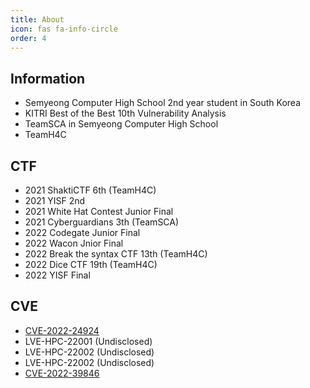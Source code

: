 ```yaml
---
title: About
icon: fas fa-info-circle
order: 4
---
```



## Information
- Semyeong Computer High School 2nd year student in South Korea
- KITRI Best of the Best 10th Vulnerability Analysis
- TeamSCA in Semyeong Computer High School
- TeamH4C

## CTF
- 2021 ShaktiCTF 6th (TeamH4C)
- 2021 YISF 2nd
- 2021 White Hat Contest Junior Final
- 2021 Cyberguardians 3th (TeamSCA)
- 2022 Codegate Junior Final
- 2022 Wacon Jnior Final
- 2022 Break the syntax CTF 13th (TeamH4C)
- 2022 Dice CTF 19th (TeamH4C)
- 2022 YISF Final

## CVE
- [CVE-2022-24924](https://heegong.github.io/posts/CVE-2022-24924-Improper-access-control-vulnerability-in-LiveWallpaperService/)
- LVE-HPC-22001 (Undisclosed)
- LVE-HPC-22002 (Undisclosed)
- LVE-HPC-22002 (Undisclosed)
- [CVE-2022-39846](https://heegong.github.io/posts/CVE-2022-39846-DLL-hijacking-vulnerability-in-Smart-Switch-PC/)